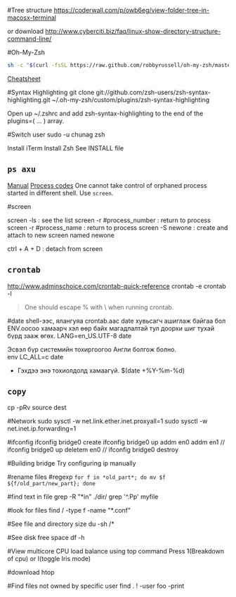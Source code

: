 
#Tree structure
https://coderwall.com/p/owb6eg/view-folder-tree-in-macosx-terminal

or download
http://www.cyberciti.biz/faq/linux-show-directory-structure-command-line/

#Oh-My-Zsh
```bash
sh -c "$(curl -fsSL https://raw.github.com/robbyrussell/oh-my-zsh/master/tools/install.sh)"
```
[Cheatsheet](https://github.com/robbyrussell/oh-my-zsh/wiki/Cheatsheet)

#Syntax Highlighting
git clone git://github.com/zsh-users/zsh-syntax-highlighting.git ~/.oh-my-zsh/custom/plugins/zsh-syntax-highlighting

Open up ~/.zshrc and add zsh-syntax-highlighting to the end of the plugins=( ... ) array.

#Switch user
sudo -u chunag zsh

Install iTerm
Install Zsh
	See INSTALL file

`ps axu`
---
[Manual](http://linux.die.net/man/1/ps)
[Process codes](http://serverfault.com/questions/319684/what-s-s1-t-r-mean-in-ps-ax-ps-list)
One cannot take control of orphaned process started in different shell.
Use `screen`.


#screen

screen -ls : see the list
screen -r #process_number  : return to process
screen -r #process_name    : return to process
screen -S newone   :  create and attach to new screen named newone

ctrl + A + D : detach from screen


`crontab`
---
http://www.adminschoice.com/crontab-quick-reference
crontab -e
crontab -l

> One should escape % with \ when running crontab.

#date
shell-ээс, ялангуяа crontab.аас date хувьсагч ашиглаж байгаа бол ENV.оосоо хамаарч хэл өөр байх магадлалтай тул доорхи шиг тухай бүрд зааж өгөх.
LANG=en_US.UTF-8 date

Эсвэл бүр системийн тохиргоогоо Англи болгож болно.  
env LC_ALL=c date

* Гэхдээ энэ тохиолдолд хамаагүй.
$(date +\%Y-\%m-\%d)

`copy`
---
cp -pRv source dest


#Network
sudo sysctl -w net.link.ether.inet.proxyall=1
sudo sysctl -w net.inet.ip.forwarding=1


#ifconfig
ifconfig bridge0 create
ifconfig bridge0 up addm en0 addm en1
// ifconfig bridge0 up deletem en0
// ifconfig bridge0 destroy


#Building bridge
 Try configuring ip manually

#rename files #regexp
`for f in *old_part*; do mv $f ${f/old_part/new_part}; done`

#find text in file
grep -R "*in" ./dir/
grep '^\.Pp' myfile

#look for files
find / -type f -name "*.conf"

#See file and directory size
du -sh /*

#See disk free space
df -h

#View multicore CPU load balance using top command
Press 1(Breakdown of cpu) or I(toggle Iris mode)

#download htop

#Find files not owned by specific user
find . \! -user foo -print